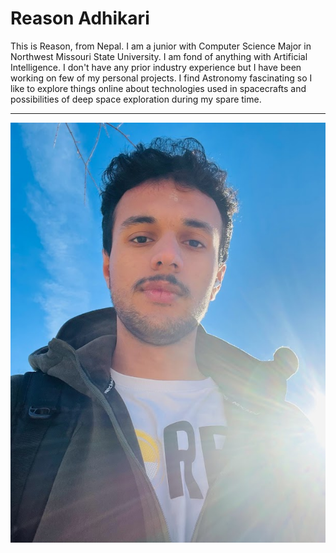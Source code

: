 # Reason Adhikari

This is Reason, from Nepal. I am a junior with Computer Science Major in Northwest Missouri State University. I am fond of anything with Artificial Intelligence. I don't have any prior industry experience but I have been working on few of my personal projects. I find Astronomy fascinating so I like to explore things online about technologies used in spacecrafts and possibilities of deep space exploration during my spare time.
***
![Reason Adhikari](IMG_3993.jpg)


